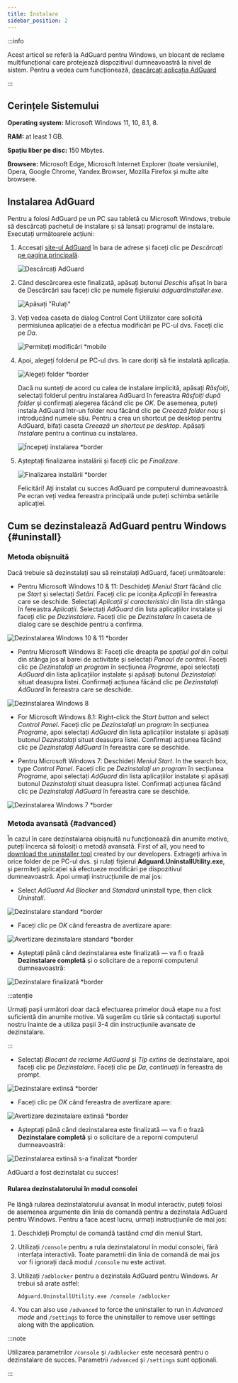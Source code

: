 ```yaml
---
title: Instalare
sidebar_position: 2
---
```


:::info

Acest articol se referă la AdGuard pentru Windows, un blocant de reclame multifuncțional care protejează dispozitivul dumneavoastră la nivel de sistem. Pentru a vedea cum funcționează, [descărcați aplicația AdGuard](https://agrd.io/download-kb-adblock)

:::

## Cerințele Sistemului

**Operating system:** Microsoft Windows 11, 10, 8.1, 8.

**RAM:** at least 1 GB.

**Spațiu liber pe disc:** 150 Mbytes.

**Browsere:** Microsoft Edge, Microsoft Internet Explorer (toate versiunile), Opera, Google Chrome, Yandex.Browser, Mozilla Firefox și multe alte browsere.

## Instalarea AdGuard

Pentru a folosi AdGuard pe un PC sau tabletă cu Microsoft Windows, trebuie să descărcați pachetul de instalare și să lansați programul de instalare. Executați următoarele acțiuni:

1. Accesați [site-ul AdGuard](http://adguard.com) în bara de adrese și faceți clic pe *Descărcați* [pe pagina principală](https://adguard.com/download.html?auto=1).

   ![Descărcați AdGuard](https://cdn.adtidy.org/content/kb/ad_blocker/windows/installation/download-from-website.png)

2. Când descărcarea este finalizată, apăsați butonul *Deschis* afișat în bara de Descărcări sau faceți clic pe numele fișierului *adguardInstaller.exe*.

   ![Apăsați "Rulați"](https://cdn.adtidy.org/content/kb/ad_blocker/windows/installation/click-download.png)

3. Veți vedea caseta de dialog Control Cont Utilizator care solicită permisiunea aplicației de a efectua modificări pe PC-ul dvs. Faceți clic pe *Da*.

   ![Permiteți modificări *mobile](https://cdn.adtidy.org/content/kb/ad_blocker/windows/installation/allow-changes.png)

4. Apoi, alegeți folderul pe PC-ul dvs. în care doriți să fie instalată aplicația.

   ![Alegeți folder *border](https://cdn.adtidy.org/content/kb/ad_blocker/windows/installation/install-wizard.png)

   Dacă nu sunteți de acord cu calea de instalare implicită, apăsați *Răsfoiți*, selectați folderul pentru instalarea AdGuard în fereastra *Răsfoiți după folder* și confirmați alegerea făcând clic pe *OK*. De asemenea, puteți instala AdGuard într-un folder nou făcând clic pe *Creează folder nou* și introducând numele său. Pentru a crea un shortcut pe desktop pentru AdGuard, bifați caseta *Creează un shortcut pe desktop*. Apăsați *Instalare* pentru a continua cu instalarea.

   ![Începeți instalarea *border](https://cdn.adtidy.org/content/kb/ad_blocker/windows/installation/start-install.png)

5. Așteptați finalizarea instalării și faceți clic pe *Finalizare*.

   ![Finalizarea instalării *border](https://cdn.adtidy.org/content/kb/ad_blocker/windows/installation/finish-install.png)

   Felicitări! Ați instalat cu succes AdGuard pe computerul dumneavoastră. Pe ecran veți vedea fereastra principală unde puteți schimba setările aplicației.

## Cum se dezinstalează AdGuard pentru Windows {#uninstall}

### Metoda obișnuită

Dacă trebuie să dezinstalați sau să reinstalați AdGuard, faceți următoarele:

- Pentru Microsoft Windows 10 & 11: Deschideți *Meniul Start* făcând clic pe *Start* și selectați *Setări*. Faceți clic pe iconița *Aplicații* în fereastra care se deschide. Selectați *Aplicații și caracteristici* din lista din stânga în fereastra *Aplicații*. Selectați *AdGuard* din lista aplicațiilor instalate și faceți clic pe *Dezinstalare*. Faceți clic pe *Dezinstalare* în caseta de dialog care se deschide pentru a confirma.

![Dezinstalarea Windows 10 & 11 *border](https://cdn.adtidy.org/content/kb/ad_blocker/windows/installation/win10-uninstall.png)

- Pentru Microsoft Windows 8: Faceți clic dreapta pe *spațiul gol* din colțul din stânga jos al barei de activitate și selectați *Panoul de control*. Faceți clic pe *Dezinstalați un program* în secțiunea *Programe*, apoi selectați *AdGuard* din lista aplicațiilor instalate și apăsați butonul *Dezinstalați* situat deasupra listei. Confirmați acțiunea făcând clic pe *Dezinstalați AdGuard* în fereastra care se deschide.

![Dezinstalarea Windows 8](https://cdn.adtidy.org/content/kb/ad_blocker/windows/installation/win8-uninstall.png)

- For Microsoft Windows 8.1: Right-click the *Start button* and select *Control Panel*. Faceți clic pe *Dezinstalați un program* în secțiunea *Programe*, apoi selectați *AdGuard* din lista aplicațiilor instalate și apăsați butonul *Dezinstalați* situat deasupra listei. Confirmați acțiunea făcând clic pe *Dezinstalați AdGuard* în fereastra care se deschide.

- Pentru Microsoft Windows 7: Deschideți *Meniul Start*. In the search box, type *Control Panel*. Faceți clic pe *Dezinstalați un program* în secțiunea *Programe*, apoi selectați *AdGuard* din lista aplicațiilor instalate și apăsați butonul *Dezinstalați* situat deasupra listei. Confirmați acțiunea făcând clic pe *Dezinstalați AdGuard* în fereastra care se deschide.

![Dezinstalarea Windows 7 *border](https://cdn.adtidy.org/content/kb/ad_blocker/windows/installation/win7-uninstall.png)

### Metoda avansată {#advanced}

În cazul în care dezinstalarea obișnuită nu funcționează din anumite motive, puteți încerca să folosiți o metodă avansată. First of all, you need to [download the uninstaller tool](https://static.adtidy.org/windows/uninstaller/uninstal_utility.zip) created by our developers. Extrageți arhiva în orice folder de pe PC-ul dvs. și rulați fișierul **Adguard.UninstallUtility.exe**, și permiteți aplicației să efectueze modificări pe dispozitivul dumneavoastră. Apoi urmați instrucțiunile de mai jos:

- Select *AdGuard Ad Blocker* and *Standard* uninstall type, then click *Uninstall*.

![Dezinstalare standard *border](https://cdn.adtidy.org/content/kb/ad_blocker/windows/installation/ab_standard.jpg)

- Faceți clic pe *OK* când fereastra de avertizare apare:

![Avertizare dezinstalare standard *border](https://cdn.adtidy.org/content/kb/ad_blocker/windows/installation/ab_extended_warning.jpg)

- Așteptați până când dezinstalarea este finalizată — va fi o frază **Dezinstalare completă** și o solicitare de a reporni computerul dumneavoastră:

![Dezinstalare finalizată *border](https://cdn.adtidy.org/content/kb/ad_blocker/windows/installation/ab_standard_complete.jpg)

:::atenție

Urmați pașii următori doar dacă efectuarea primelor două etape nu a fost suficientă din anumite motive. Vă sugerăm cu tărie să contactați suportul nostru înainte de a utiliza pașii 3-4 din instrucțiunile avansate de dezinstalare.

:::

- Selectați *Blocant de reclame AdGuard* și *Tip extins* de dezinstalare, apoi faceți clic pe *Dezinstalare*. Faceți clic pe *Da, continuați* în fereastra de prompt.

![Dezinstalare extinsă *border](https://cdn.adtidy.org/content/kb/ad_blocker/windows/installation/ab_extended.jpg)

- Faceți clic pe *OK* când fereastra de avertizare apare:

![Avertizare dezinstalare extinsă *border](https://cdn.adtidy.org/content/kb/ad_blocker/windows/installation/ab_extended_warning.jpg)

- Așteptați până când dezinstalarea este finalizată — va fi o frază **Dezinstalare completă** și o solicitare de a reporni computerul dumneavoastră:

![Dezinstalarea extinsă s-a finalizat *border](https://cdn.adtidy.org/content/kb/ad_blocker/windows/installation/ab_extended_complete.jpg)

AdGuard a fost dezinstalat cu succes!

#### Rularea dezinstalatorului în modul consolei

Pe lângă rularea dezinstalatorului avansat în modul interactiv, puteți folosi de asemenea argumente din linia de comandă pentru a dezinstala AdGuard pentru Windows. Pentru a face acest lucru, urmați instrucțiunile de mai jos:

1. Deschideți Promptul de comandă tastând *cmd* din meniul Start.
2. Utilizați `/console` pentru a rula dezinstalatorul în modul consolei, fără interfața interactivă. Toate parametrii din linia de comandă de mai jos vor fi ignorați dacă modul `/console` nu este activat.
3. Utilizați `/adblocker` pentru a dezinstala AdGuard pentru Windows. Ar trebui să arate astfel:

   `Adguard.UninstallUtility.exe /console /adblocker`

4. You can also use `/advanced` to force the uninstaller to run in *Advanced mode* and `/settings` to force the uninstaller to remove user settings along with the application.

:::note

Utilizarea parametrilor `/console` și `/adblocker` este necesară pentru o dezinstalare de succes. Parametrii `/advanced` și `/settings` sunt opționali.

:::
